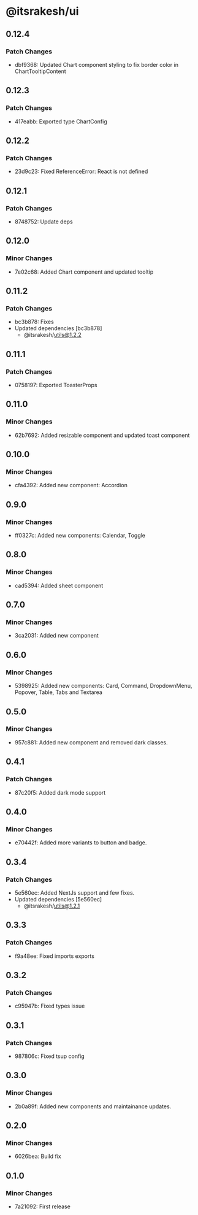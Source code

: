 # @itsrakesh/ui

## 0.12.4

### Patch Changes

- dbf9368: Updated Chart component styling to fix border color in ChartTooltipContent

## 0.12.3

### Patch Changes

- 417eabb: Exported type ChartConfig

## 0.12.2

### Patch Changes

- 23d9c23: Fixed ReferenceError: React is not defined

## 0.12.1

### Patch Changes

- 8748752: Update deps

## 0.12.0

### Minor Changes

- 7e02c68: Added Chart component and updated tooltip

## 0.11.2

### Patch Changes

- bc3b878: Fixes
- Updated dependencies [bc3b878]
  - @itsrakesh/utils@1.2.2

## 0.11.1

### Patch Changes

- 0758197: Exported ToasterProps

## 0.11.0

### Minor Changes

- 62b7692: Added resizable component and updated toast component

## 0.10.0

### Minor Changes

- cfa4392: Added new component: Accordion

## 0.9.0

### Minor Changes

- ff0327c: Added new components: Calendar, Toggle

## 0.8.0

### Minor Changes

- cad5394: Added sheet component

## 0.7.0

### Minor Changes

- 3ca2031: Added new component

## 0.6.0

### Minor Changes

- 5398925: Added new components: Card, Command, DropdownMenu, Popover, Table, Tabs and Textarea

## 0.5.0

### Minor Changes

- 957c881: Added new component and removed dark classes.

## 0.4.1

### Patch Changes

- 87c20f5: Added dark mode support

## 0.4.0

### Minor Changes

- e70442f: Added more variants to button and badge.

## 0.3.4

### Patch Changes

- 5e560ec: Added NextJs support and few fixes.
- Updated dependencies [5e560ec]
  - @itsrakesh/utils@1.2.1

## 0.3.3

### Patch Changes

- f9a48ee: Fixed imports exports

## 0.3.2

### Patch Changes

- c95947b: Fixed types issue

## 0.3.1

### Patch Changes

- 987806c: Fixed tsup config

## 0.3.0

### Minor Changes

- 2b0a89f: Added new components and maintainance updates.

## 0.2.0

### Minor Changes

- 6026bea: Build fix

## 0.1.0

### Minor Changes

- 7a21092: First release
